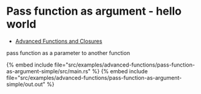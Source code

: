 # Pass function as argument - hello world

* [Advanced Functions and Closures](https://doc.rust-lang.org/book/ch19-05-advanced-functions-and-closures.html)

pass function as a parameter to another function

{% embed include file="src/examples/advanced-functions/pass-function-as-argument-simple/src/main.rs" %}
{% embed include file="src/examples/advanced-functions/pass-function-as-argument-simple/out.out" %}



